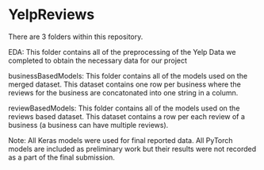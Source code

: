 # YelpReviews

There are 3 folders within this repository.

EDA:
This folder contains all of the preprocessing of the Yelp Data we completed to obtain the necessary data for our project

businessBasedModels:
This folder contains all of the models used on the merged dataset. This dataset contains one row per business where the reviews for the business are concatonated into one string in a column.

reviewBasedModels: 
This folder contains all of the models used on the reviews based dataset. This dataset contains a row per each review of a business (a business can have multiple reviews).

Note: All Keras models were used for final reported data. All PyTorch models are included as preliminary work but their results were not recorded as a part of the final submission.
